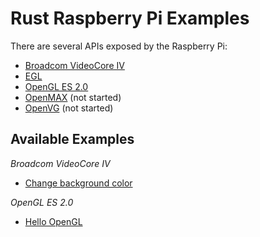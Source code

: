 # Rust Raspberry Pi Examples

There are several APIs exposed by the Raspberry Pi:

* [Broadcom VideoCore IV](https://github.com/seankerr/rust-videocore)
* [EGL](https://github.com/seankerr/rust-egl)
* [OpenGL ES 2.0](https://github.com/seankerr/rust-opengles)
* [OpenMAX](https://github.com/seankerr/rust-openmax) (not started)
* [OpenVG](https://github.com/seankerr/rust-openvg) (not started)

## Available Examples

*Broadcom VideoCore IV*

* [Change background color](https://github.com/seankerr/rust-rpi-examples/tree/master/videocore/change-background-color)

*OpenGL ES 2.0*

* [Hello OpenGL](https://github.com/seankerr/rust-rpi-examples/tree/master/opengles/hello_opengl)